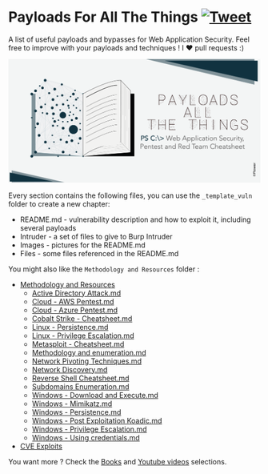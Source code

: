 # Payloads For All The Things [![Tweet](https://img.shields.io/twitter/url/http/shields.io.svg?style=social)](https://twitter.com/intent/tweet?text=Payloads%20All%20The%20Things,%20a%20list%20of%20useful%20payloads%20and%20bypasses%20for%20Web%20Application%20Security%20-%20by%20@OusStack&url=https://github.com/codesourcesecurity/PayloadsForAllTheThings/)

A list of useful payloads and bypasses for Web Application Security.
Feel free to improve with your payloads and techniques !
I :heart: pull requests :)


<p align="center">
  <img src="https://raw.githubusercontent.com/codesourcesecurity/PayloadsForAllTheThings/master/.github/banner.png">
</p>


Every section contains the following files, you can use the `_template_vuln` folder to create a new chapter:

- README.md - vulnerability description and how to exploit it, including several payloads
- Intruder - a set of files to give to Burp Intruder
- Images - pictures for the README.md
- Files - some files referenced in the README.md

You might also like the `Methodology and Resources` folder :

- [Methodology and Resources](https://github.com/codesourcesecurity/PayloadsForAllTheThings/blob/master/Methodology%20and%20Resources/)
  - [Active Directory Attack.md](https://github.com/codesourcesecurity/PayloadsForAllTheThings/blob/master/Methodology%20and%20Resources/Active%20Directory%20Attack.md)
  - [Cloud - AWS Pentest.md](https://github.com/codesourcesecurity/PayloadsForAllTheThings/blob/master/Methodology%20and%20Resources/Cloud%20-%20AWS%20Pentest.md)
  - [Cloud - Azure Pentest.md](https://github.com/codesourcesecurity/PayloadsForAllTheThings/blob/master/Methodology%20and%20Resources/Cloud%20-%20Azure%20Pentest.md)
  - [Cobalt Strike - Cheatsheet.md](https://github.com/codesourcesecurity/PayloadsForAllTheThings/blob/master/Methodology%20and%20Resources/Cobalt%20Strike%20-%20Cheatsheet.md)
  - [Linux - Persistence.md](https://github.com/codesourcesecurity/PayloadsForAllTheThings/blob/master/Methodology%20and%20Resources/Linux%20-%20Persistence.md)
  - [Linux - Privilege Escalation.md](https://github.com/codesourcesecurity/PayloadsForAllTheThings/blob/master/Methodology%20and%20Resources/Linux%20-%20Privilege%20Escalation.md)
  - [Metasploit - Cheatsheet.md](https://github.com/codesourcesecurity/PayloadsForAllTheThings/blob/master/Methodology%20and%20Resources/Metasploit%20-%20Cheatsheet.md)  
  - [Methodology and enumeration.md](https://github.com/codesourcesecurity/PayloadsForAllTheThings/blob/master/Methodology%20and%20Resources/Methodology%20and%20enumeration.md)
  - [Network Pivoting Techniques.md](https://github.com/codesourcesecurity/PayloadsForAllTheThings/blob/master/Methodology%20and%20Resources/Network%20Pivoting%20Techniques.md)
  - [Network Discovery.md](https://github.com/codesourcesecurity/PayloadsForAllTheThings/blob/master/Methodology%20and%20Resources/Network%20Discovery.md)
  - [Reverse Shell Cheatsheet.md](https://github.com/codesourcesecurity/PayloadsForAllTheThings/blob/master/Methodology%20and%20Resources/Reverse%20Shell%20Cheatsheet.md)
  - [Subdomains Enumeration.md](https://github.com/codesourcesecurity/PayloadsForAllTheThings/blob/master/Methodology%20and%20Resources/Subdomains%20Enumeration.md)
  - [Windows - Download and Execute.md](https://github.com/codesourcesecurity/PayloadsForAllTheThings/blob/master/Methodology%20and%20Resources/Windows%20-%20Download%20and%20Execute.md)
  - [Windows - Mimikatz.md](https://github.com/codesourcesecurity/PayloadsForAllTheThings/blob/master/Methodology%20and%20Resources/Windows%20-%20Mimikatz.md)
  - [Windows - Persistence.md](https://github.com/codesourcesecurity/PayloadsForAllTheThings/blob/master/Methodology%20and%20Resources/Windows%20-%20Persistence.md)
  - [Windows - Post Exploitation Koadic.md](https://github.com/codesourcesecurity/PayloadsForAllTheThings/blob/master/Methodology%20and%20Resources/Windows%20-%20Post%20Exploitation%20Koadic.md)
  - [Windows - Privilege Escalation.md](https://github.com/codesourcesecurity/PayloadsForAllTheThings/blob/master/Methodology%20and%20Resources/Windows%20-%20Privilege%20Escalation.md)
  - [Windows - Using credentials.md](https://github.com/codesourcesecurity/PayloadsForAllTheThings/blob/master/Methodology%20and%20Resources/Windows%20-%20Using%20credentials.md)
- [CVE Exploits](https://github.com/codesourcesecurity/PayloadsForAllTheThings/blob/master/CVE%20Exploits)


You want more ? Check the [Books](https://github.com/codesourcesecurity/PayloadsForAllTheThings/blob/master/BOOKS.md) and [Youtube videos](https://github.com/codesourcesecurity/PayloadsForAllTheThings/blob/master/YOUTUBE.md) selections.
